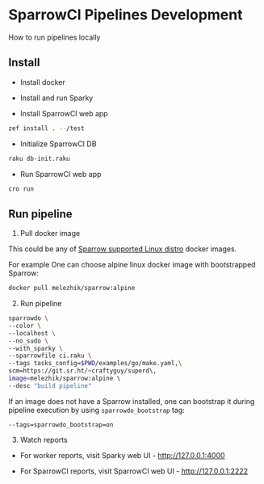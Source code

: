 # SparrowCI Pipelines Development

How to run pipelines locally

## Install

* Install docker

* Install and run Sparky

* Install SparrowCI web app

```bash
zef install . --/test

```

* Initialize SparrowCI DB

```bash
raku db-init.raku
```

* Run SparrowCI web app

```bash
cro run
```

## Run pipeline

1. Pull docker image

This could be any of [Sparrow supported Linux distro](https://github.com/melezhik/sparrowdo/blob/master/resources/bootstrap.sh) docker images.

For example One can choose alpine linux docker image with bootstrapped Sparrow:

```bash
docker pull melezhik/sparrow:alpine
```

2. Run pipeline

```bash
sparrowdo \
--color \
--localhost \
--no_sudo \
--with_sparky \
--sparrowfile ci.raku \
--tags tasks_config=$PWD/examples/go/make.yaml,\
scm=https://git.sr.ht/~craftyguy/superd\,
image=melezhik/sparrow:alpine \ 
--desc "build pipeline"
```

If an image does not have a Sparrow installed, one can
bootstrap it during pipeline execution by using `sparrowdo_bootstrap` tag:

```
--tags=sparrowdo_bootstrap=on
```

3. Watch reports

*  For worker reports, visit Sparky web UI - http://127.0.0.1:4000

* For SparrowCI reports, visit SparrowCI web UI - http://127.0.0.1:2222

